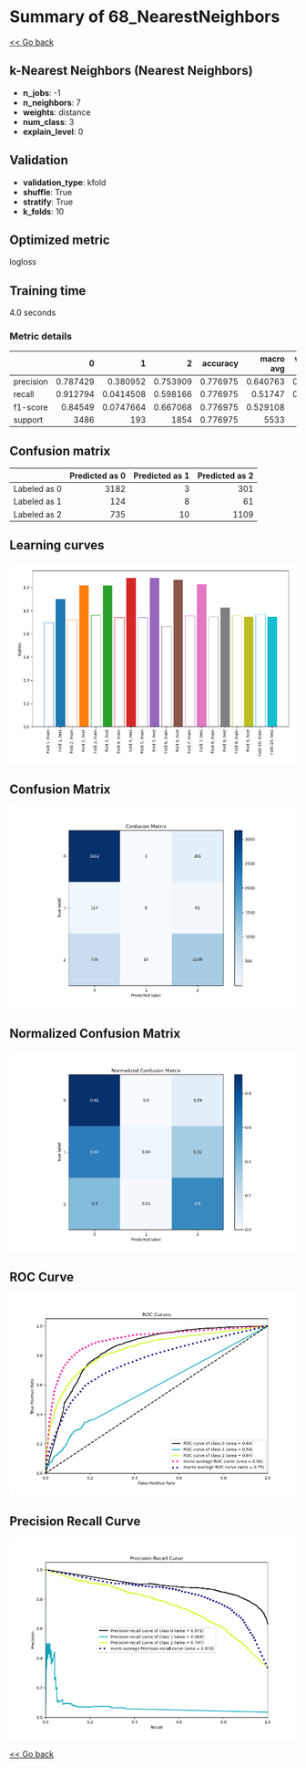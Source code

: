 # Summary of 68_NearestNeighbors

[<< Go back](../README.md)


## k-Nearest Neighbors (Nearest Neighbors)
- **n_jobs**: -1
- **n_neighbors**: 7
- **weights**: distance
- **num_class**: 3
- **explain_level**: 0

## Validation
 - **validation_type**: kfold
 - **shuffle**: True
 - **stratify**: True
 - **k_folds**: 10

## Optimized metric
logloss

## Training time

4.0 seconds

### Metric details
|           |           0 |           1 |           2 |   accuracy |   macro avg |   weighted avg |   logloss |
|:----------|------------:|------------:|------------:|-----------:|------------:|---------------:|----------:|
| precision |    0.787429 |   0.380952  |    0.753909 |   0.776975 |    0.640763 |       0.762018 |   1.14968 |
| recall    |    0.912794 |   0.0414508 |    0.598166 |   0.776975 |    0.51747  |       0.776975 |   1.14968 |
| f1-score  |    0.84549  |   0.0747664 |    0.667068 |   0.776975 |    0.529108 |       0.75882  |   1.14968 |
| support   | 3486        | 193         | 1854        |   0.776975 | 5533        |    5533        |   1.14968 |


## Confusion matrix
|              |   Predicted as 0 |   Predicted as 1 |   Predicted as 2 |
|:-------------|-----------------:|-----------------:|-----------------:|
| Labeled as 0 |             3182 |                3 |              301 |
| Labeled as 1 |              124 |                8 |               61 |
| Labeled as 2 |              735 |               10 |             1109 |

## Learning curves
![Learning curves](learning_curves.png)
## Confusion Matrix

![Confusion Matrix](confusion_matrix.png)


## Normalized Confusion Matrix

![Normalized Confusion Matrix](confusion_matrix_normalized.png)


## ROC Curve

![ROC Curve](roc_curve.png)


## Precision Recall Curve

![Precision Recall Curve](precision_recall_curve.png)



[<< Go back](../README.md)
